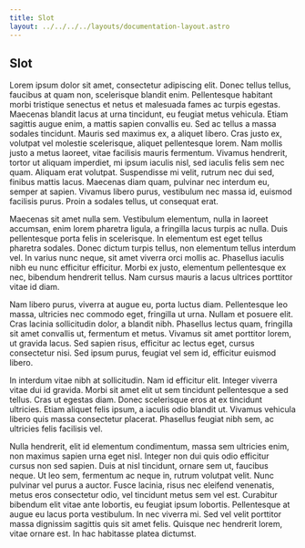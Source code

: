 ```yaml
---
title: Slot
layout: ../../../../layouts/documentation-layout.astro
---
```


## Slot

Lorem ipsum dolor sit amet, consectetur adipiscing elit. Donec tellus tellus, faucibus at quam non, scelerisque blandit enim. Pellentesque habitant morbi tristique senectus et netus et malesuada fames ac turpis egestas. Maecenas blandit lacus at urna tincidunt, eu feugiat metus vehicula. Etiam sagittis augue enim, a mattis sapien convallis eu. Sed ac tellus a massa sodales tincidunt. Mauris sed maximus ex, a aliquet libero. Cras justo ex, volutpat vel molestie scelerisque, aliquet pellentesque lorem. Nam mollis justo a metus laoreet, vitae facilisis mauris fermentum. Vivamus hendrerit, tortor ut aliquam imperdiet, mi ipsum iaculis nisl, sed iaculis felis sem nec quam. Aliquam erat volutpat. Suspendisse mi velit, rutrum nec dui sed, finibus mattis lacus. Maecenas diam quam, pulvinar nec interdum eu, semper at sapien. Vivamus libero purus, vestibulum nec massa id, euismod facilisis purus. Proin a sodales tellus, ut consequat erat.

Maecenas sit amet nulla sem. Vestibulum elementum, nulla in laoreet accumsan, enim lorem pharetra ligula, a fringilla lacus turpis ac nulla. Duis pellentesque porta felis in scelerisque. In elementum est eget tellus pharetra sodales. Donec dictum turpis tellus, non elementum tellus interdum vel. In varius nunc neque, sit amet viverra orci mollis ac. Phasellus iaculis nibh eu nunc efficitur efficitur. Morbi ex justo, elementum pellentesque ex nec, bibendum hendrerit tellus. Nam cursus mauris a lacus ultrices porttitor vitae id diam.

Nam libero purus, viverra at augue eu, porta luctus diam. Pellentesque leo massa, ultricies nec commodo eget, fringilla ut urna. Nullam et posuere elit. Cras lacinia sollicitudin dolor, a blandit nibh. Phasellus lectus quam, fringilla sit amet convallis ut, fermentum et metus. Vivamus sit amet porttitor lorem, ut gravida lacus. Sed sapien risus, efficitur ac lectus eget, cursus consectetur nisi. Sed ipsum purus, feugiat vel sem id, efficitur euismod libero.

In interdum vitae nibh at sollicitudin. Nam id efficitur elit. Integer viverra vitae dui id gravida. Morbi sit amet elit ut sem tincidunt pellentesque a sed tellus. Cras ut egestas diam. Donec scelerisque eros at ex tincidunt ultricies. Etiam aliquet felis ipsum, a iaculis odio blandit ut. Vivamus vehicula libero quis massa consectetur placerat. Phasellus feugiat nibh sem, ac ultricies felis facilisis vel.

Nulla hendrerit, elit id elementum condimentum, massa sem ultricies enim, non maximus sapien urna eget nisl. Integer non dui quis odio efficitur cursus non sed sapien. Duis at nisl tincidunt, ornare sem ut, faucibus neque. Ut leo sem, fermentum ac neque in, rutrum volutpat velit. Nunc pulvinar vel purus a auctor. Fusce lacinia, risus nec eleifend venenatis, metus eros consectetur odio, vel tincidunt metus sem vel est. Curabitur bibendum elit vitae ante lobortis, eu feugiat ipsum lobortis. Pellentesque at augue eu lacus porta vestibulum. In nec viverra mi. Sed vel velit porttitor massa dignissim sagittis quis sit amet felis. Quisque nec hendrerit lorem, vitae ornare est. In hac habitasse platea dictumst.
